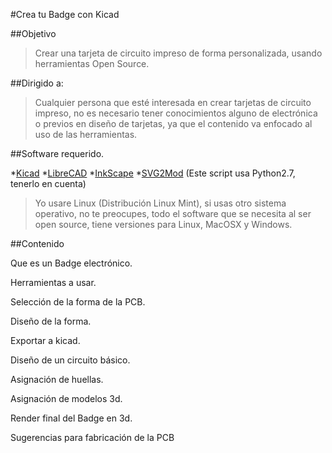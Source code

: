 
#Crea tu Badge con Kicad

##Objetivo

>Crear una tarjeta de circuito impreso de forma personalizada, usando herramientas Open Source.

##Dirigido a:

>Cualquier persona que esté interesada en crear tarjetas de circuito impreso, no es necesario tener conocimientos alguno de electrónica o previos en diseño de tarjetas, ya que el contenido va enfocado al uso de las herramientas.

##Software requerido.

*[Kicad](http://kicad-pcb.org/)
*[LibreCAD](https://librecad.org/)
*[InkScape](https://inkscape.org/)
*[SVG2Mod](https://github.com/mtl/svg2mod) (Este script usa Python2.7, tenerlo en cuenta)

>Yo usare Linux (Distribución Linux Mint), si usas otro sistema operativo, no te preocupes, todo el software que se necesita al ser open source, tiene versiones para Linux, MacOSX y Windows.

##Contenido

Que es un Badge electrónico. 

Herramientas a usar. 

Selección de la forma de la PCB. 

Diseño de la forma. 

Exportar a kicad. 

Diseño de un circuito básico. 

Asignación de huellas. 

Asignación de modelos 3d. 

Render final del Badge en 3d. 

Sugerencias para fabricación de la PCB 